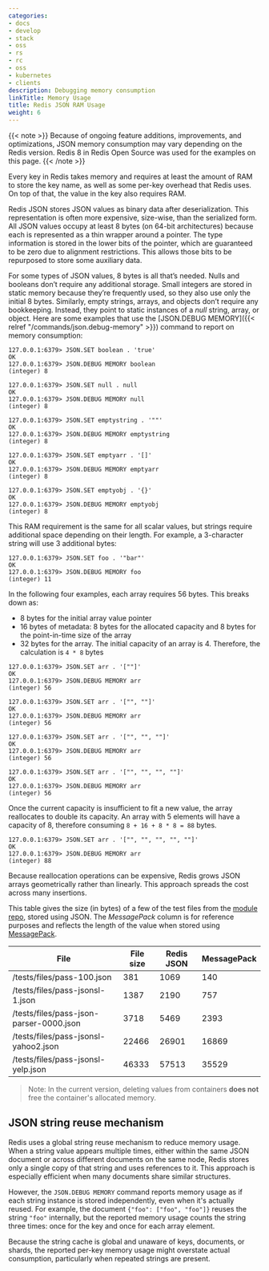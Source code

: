 ```yaml
---
categories:
- docs
- develop
- stack
- oss
- rs
- rc
- oss
- kubernetes
- clients
description: Debugging memory consumption
linkTitle: Memory Usage
title: Redis JSON RAM Usage
weight: 6
---
```


{{< note >}}
Because of ongoing feature additions, improvements, and optimizations, JSON memory consumption may vary depending on the Redis version.
Redis 8 in Redis Open Source was used for the examples on this page.
{{< /note >}}

Every key in Redis takes memory and requires at least the amount of RAM to store the key name, as
well as some per-key overhead that Redis uses. On top of that, the value in the key also requires
RAM.

Redis JSON stores JSON values as binary data after deserialization. This representation is often more
expensive, size-wise, than the serialized form. All JSON values occupy at least 8 bytes (on 64-bit architectures) because each is represented as a thin wrapper around a pointer. The type information is stored in the lower bits of the pointer, which are guaranteed to be zero due to alignment restrictions. This allows those bits to be repurposed to store some auxiliary data.

For some types of JSON values, 8 bytes is all that’s needed. Nulls and booleans don’t require any additional storage. Small integers are stored in static memory because they’re frequently used, so they also use only the initial 8 bytes. Similarly, empty strings, arrays, and objects don’t require any bookkeeping. Instead, they point to static instances of a _null_ string, array, or object. Here are some examples that use the [JSON.DEBUG MEMORY]({{< relref "/commands/json.debug-memory" >}}) command to report on memory consumption:

```
127.0.0.1:6379> JSON.SET boolean . 'true'
OK
127.0.0.1:6379> JSON.DEBUG MEMORY boolean
(integer) 8

127.0.0.1:6379> JSON.SET null . null
OK
127.0.0.1:6379> JSON.DEBUG MEMORY null
(integer) 8

127.0.0.1:6379> JSON.SET emptystring . '""'
OK
127.0.0.1:6379> JSON.DEBUG MEMORY emptystring
(integer) 8

127.0.0.1:6379> JSON.SET emptyarr . '[]'
OK
127.0.0.1:6379> JSON.DEBUG MEMORY emptyarr
(integer) 8

127.0.0.1:6379> JSON.SET emptyobj . '{}'
OK
127.0.0.1:6379> JSON.DEBUG MEMORY emptyobj
(integer) 8
```

This RAM requirement is the same for all scalar values, but strings require additional space
depending on their length. For example, a 3-character string will use 3 additional bytes:

```
127.0.0.1:6379> JSON.SET foo . '"bar"'
OK
127.0.0.1:6379> JSON.DEBUG MEMORY foo
(integer) 11
```

In the following four examples, each array requires 56 bytes. This breaks down as:
- 8 bytes for the initial array value pointer
- 16 bytes of metadata: 8 bytes for the allocated capacity and 8 bytes for the point-in-time size of the array
- 32 bytes for the array. The initial capacity of an array is 4. Therefore, the calculation is `4 * 8` bytes

```
127.0.0.1:6379> JSON.SET arr . '[""]'
OK
127.0.0.1:6379> JSON.DEBUG MEMORY arr
(integer) 56
```

```
127.0.0.1:6379> JSON.SET arr . '["", ""]'
OK
127.0.0.1:6379> JSON.DEBUG MEMORY arr
(integer) 56
```

```
127.0.0.1:6379> JSON.SET arr . '["", "", ""]'
OK
127.0.0.1:6379> JSON.DEBUG MEMORY arr
(integer) 56
```

```
127.0.0.1:6379> JSON.SET arr . '["", "", "", ""]'
OK
127.0.0.1:6379> JSON.DEBUG MEMORY arr
(integer) 56
```

Once the current capacity is insufficient to fit a new value, the array reallocates to double its capacity. An array with 5 elements will have a capacity of 8, therefore consuming `8 + 16 + 8 * 8 = 88` bytes.

```
127.0.0.1:6379> JSON.SET arr . '["", "", "", "", ""]'
OK
127.0.0.1:6379> JSON.DEBUG MEMORY arr
(integer) 88
```

Because reallocation operations can be expensive, Redis grows JSON arrays geometrically rather than linearly. This approach spreads the cost across many insertions.

This table gives the size (in bytes) of a few of the test files from the [module repo](https://github.com/RedisJSON/RedisJSON/tree/master/tests/files), stored using
JSON. The _MessagePack_ column is for reference purposes and reflects the length of the value when stored using [MessagePack](https://msgpack.org/index.html).

| File                                    | File size | Redis JSON | MessagePack |
| --------------------------------------- | --------- | ---------- | ----------- |
| /tests/files/pass-100.json              | 381       | 1069       | 140         |
| /tests/files/pass-jsonsl-1.json         | 1387      | 2190       | 757         |
| /tests/files/pass-json-parser-0000.json | 3718      | 5469       | 2393        |
| /tests/files/pass-jsonsl-yahoo2.json    | 22466     | 26901      | 16869       |
| /tests/files/pass-jsonsl-yelp.json      | 46333     | 57513      | 35529       |

> Note: In the current version, deleting values from containers **does not** free the container's
allocated memory.

## JSON string reuse mechanism

Redis uses a global string reuse mechanism to reduce memory usage. When a string value appears multiple times, either within the same JSON document
or across different documents on the same node, Redis stores only a single copy of that string and uses references to it.
This approach is especially efficient when many documents share similar structures.

However, the `JSON.DEBUG MEMORY` command reports memory usage as if each string instance is stored independently, even when it's actually reused.
For example, the document `{"foo": ["foo", "foo"]}` reuses the string `"foo"` internally, but the reported memory usage counts the string three times: once for the key and once for each array element.

Because the string cache is global and unaware of keys, documents, or shards, the reported per-key memory usage might overstate actual consumption, particularly when repeated strings are present.